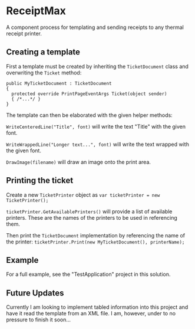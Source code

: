 # ReceiptMax
A component process for templating and sending receipts to any thermal receipt printer.

## Creating a template

First a template must be created by inheriting the `TicketDocument` class and overwriting the `Ticket` method:

```
public MyTicketDocument : TicketDocument
{
  protected override PrintPageEventArgs Ticket(object sender)
  { /*...*/ }
}
```

The template can then be elaborated with the given helper methods:

`WriteCenteredLine("Title", font)` will write the text "Title" with the given font.

`WriteWrappedLine("Longer text...", font)` will write the text wrapped with the given font.

`DrawImage(filename)` will draw an image onto the print area.

## Printing the ticket

Create a new `TicketPrinter` object as 
`var ticketPrinter = new TicketPrinter();`

`ticketPrinter.GetAvailablePrinters()` will provide a list of available printers.  These are the names of the printers to be used in referencing them.

Then print the `TicketDocument` implementation by referencing the name of the printer:
`ticketPrinter.Print(new MyTicketDocument(), printerName);`


## Example

For a full example, see the "TestApplication" project in this solution.

## Future Updates

Currently I am looking to implement tabled information into this project and have it read the template from an XML file.
I am, however, under to no pressure to finish it soon...
